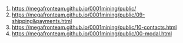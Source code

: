 1. <https://megafronteam.github.io/0001mining/public/>
2. <https://megafronteam.github.io/0001mining/public/09-shipping&payments.html>
3. <https://megafronteam.github.io/0001mining/public/10-contacts.html>
4. <https://megafronteam.github.io/0001mining/public/00-modal.html>